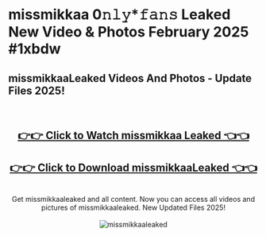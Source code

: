 # missmikkaa 0𝚗𝚕𝚢*𝚏𝚊𝚗𝚜 Leaked New Video & Photos February 2025 #1xbdw

<h2>missmikkaaLeaked Videos And Photos - Update Files 2025!</h2>
<br>
<div align="center">
<h2><a href="https://mediaupload.pro?title=missmikkaa&ref=11F" rel="nofollow">👉👉 Click to Watch missmikkaa Leaked 👈👈</a></h2>
<h2><a href="https://mediaupload.pro?title=missmikkaa&ref=11F" rel="nofollow">👉👉 Click to Download missmikkaaLeaked 👈👈</a></h2>
<br>
Get missmikkaaleaked and all content. Now you can access all videos and pictures of missmikkaaleaked. New Updated Files 2025!
<br>
<br>
<a href="https://mediaupload.pro?title=missmikkaa&ref=11F" rel="nofollow" data-target="animated-image.originalLink"><img src="https://i.ibb.co/Gkj2r4b/banner.png" alt="missmikkaaleaked" style="max-width: 100%; display: inline-block;" data-target="animated-image.originalImage"></a>
</div>
<br>

